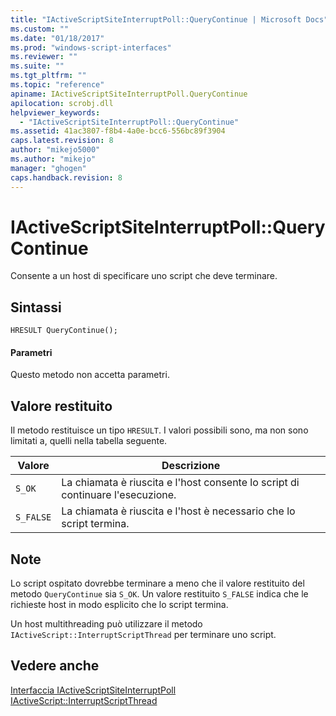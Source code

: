 ```yaml
---
title: "IActiveScriptSiteInterruptPoll::QueryContinue | Microsoft Docs"
ms.custom: ""
ms.date: "01/18/2017"
ms.prod: "windows-script-interfaces"
ms.reviewer: ""
ms.suite: ""
ms.tgt_pltfrm: ""
ms.topic: "reference"
apiname: IActiveScriptSiteInterruptPoll.QueryContinue
apilocation: scrobj.dll
helpviewer_keywords: 
  - "IActiveScriptSiteInterruptPoll::QueryContinue"
ms.assetid: 41ac3807-f8b4-4a0e-bcc6-556bc89f3904
caps.latest.revision: 8
author: "mikejo5000"
ms.author: "mikejo"
manager: "ghogen"
caps.handback.revision: 8
---
```

# IActiveScriptSiteInterruptPoll::QueryContinue
Consente a un host di specificare uno script che deve terminare.  
  
## Sintassi  
  
```  
HRESULT QueryContinue();  
```  
  
#### Parametri  
 Questo metodo non accetta parametri.  
  
## Valore restituito  
 Il metodo restituisce un tipo `HRESULT`.  I valori possibili sono, ma non sono limitati a, quelli nella tabella seguente.  
  
|Valore|Descrizione|  
|------------|-----------------|  
|`S_OK`|La chiamata è riuscita e l'host consente lo script di continuare l'esecuzione.|  
|`S_FALSE`|La chiamata è riuscita e l'host è necessario che lo script termina.|  
  
## Note  
 Lo script ospitato dovrebbe terminare a meno che il valore restituito del metodo `QueryContinue` sia `S_OK`.  Un valore restituito `S_FALSE` indica che le richieste host in modo esplicito che lo script termina.  
  
 Un host multithreading può utilizzare il metodo `IActiveScript::InterruptScriptThread` per terminare uno script.  
  
## Vedere anche  
 [Interfaccia IActiveScriptSiteInterruptPoll](../../winscript/reference/iactivescriptsiteinterruptpoll-interface.md)   
 [IActiveScript::InterruptScriptThread](../../winscript/reference/iactivescript-interruptscriptthread.md)